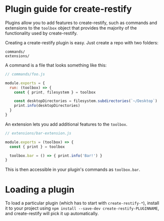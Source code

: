 # Plugin guide for create-restify

Plugins allow you to add features to create-restify, such as commands and
extensions to the `toolbox` object that provides the majority of the functionality
used by create-restify.

Creating a create-restify plugin is easy. Just create a repo with two folders:

```
commands/
extensions/
```

A command is a file that looks something like this:

```js
// commands/foo.js

module.exports = {
  run: (toolbox) => {
    const { print, filesystem } = toolbox

    const desktopDirectories = filesystem.subdirectories(`~/Desktop`)
    print.info(desktopDirectories)
  }
}
```

An extension lets you add additional features to the `toolbox`.

```js
// extensions/bar-extension.js

module.exports = (toolbox) => {
  const { print } = toolbox

  toolbox.bar = () => { print.info('Bar!') }
}
```

This is then accessible in your plugin's commands as `toolbox.bar`.

# Loading a plugin

To load a particular plugin (which has to start with `create-restify-*`),
install it to your project using `npm install --save-dev create-restify-PLUGINNAME`,
and create-restify will pick it up automatically.
